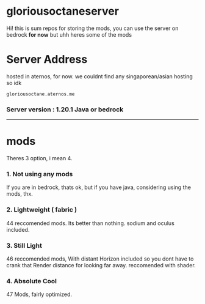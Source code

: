 # gloriousoctaneserver

Hi!
this is sum repos for storing the mods, you can use the server on bedrock **for now** but uhh heres some of the mods

# Server Address
hosted in aternos, for now. we couldnt find any singaporean/asian hosting so idk
```http
gloriousoctane.aternos.me
```
### Server version : 1.20.1 Java or bedrock
---
# mods
Theres 3 option, i mean 4.
### 1. Not using any mods
If you are in bedrock, thats ok, but if you have java, considering using the mods, thx.

### 2. Lightweight ( fabric )
44 reccomended mods. Its better than nothing. sodium and oculus included.

### 3. Still Light
46 reccomended mods, With distant Horizon included so you dont have to crank that Render distance for looking far away. reccomended with shader.

### 4. Absolute Cool
47 Mods, fairly optimized.
